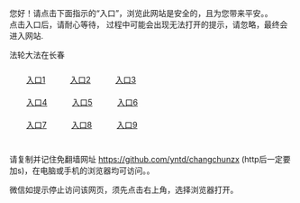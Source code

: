 您好！请点击下面指示的“入口”，浏览此网站是安全的，且为您带来平安。。 <br/>
点击入口后，请耐心等待， 过程中可能会出现无法打开的提示，请忽略，最终会进入网站. </br>

法轮大法在长春<br/>
<div style="padding:10px"><a style="margin:20px" target="_blank" href="https://d2g4ibadbb6k4v.cloudfront.net/2Qpsp?bwxjr" id="ccLink1" rel="nofollow">入口1</a> <a target="_blank" style="margin:20px" href="https://d1c3otidv33b5a.cloudfront.net/2Qpsp?nfgtjhdg" id="ccLink2" rel="nofollow">入口2</a> <a style="margin:20px" target="_blank" href="https://d2tccrrxnwp9fb.cloudfront.net/2Qpsp?wxldvhkv" id="ccLink3" rel="nofollow">入口3</a></div>

<div style="padding:10px" ><a style="margin:20px" target="_blank" href="https://d2g4ibadbb6k4v.cloudfront.net/2Qpsp?bwxjr" id="ccLink4" rel="nofollow">入口4</a> <a style="margin:20px" href="https://d1c3otidv33b5a.cloudfront.net/2Qpsp?nfgtjhdg" target="_blank" id="ccLink5" rel="nofollow">入口5</a> <a style="margin:20px" href="https://d2tccrrxnwp9fb.cloudfront.net/2Qpsp?wxldvhkv" target="_blank" id="ccLink6" rel="nofollow">入口6</a></div>

<div style="padding:10px"><a style="margin:20px" target="_blank" href="https://d2g4ibadbb6k4v.cloudfront.net/2Qpsp?bwxjr" id="ccLink7" rel="nofollow">入口7</a> <a style="margin:20px" href="https://d1c3otidv33b5a.cloudfront.net/2Qpsp?nfgtjhdg" target="_blank" id="ccLink8" rel="nofollow">入口8</a> <a style="margin:20px" target="_blank" href="https://d2tccrrxnwp9fb.cloudfront.net/2Qpsp?wxldvhkv" id="ccLink9" rel="nofollow">入口9</a></div>

<br/>



请复制并记住免翻墙网址 https://github.com/yntd/changchunzx (http后一定要加s)，在电脑或手机的浏览器均可访问。。<br/>

微信如提示停止访问该网页，须先点击右上角，选择浏览器打开。
